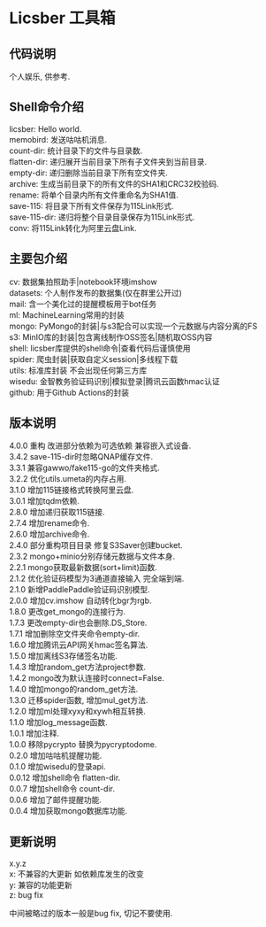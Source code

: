 # Licsber 工具箱

## 代码说明

个人娱乐, 供参考.

## Shell命令介绍

licsber: Hello world.  
memobird: 发送咕咕机消息.  
count-dir: 统计目录下的文件与目录数.  
flatten-dir: 递归展开当前目录下所有子文件夹到当前目录.  
empty-dir: 递归删除当前目录下所有空文件夹.    
archive: 生成当前目录下的所有文件的SHA1和CRC32校验码.   
rename: 将单个目录内所有文件重命名为SHA1值.  
save-115: 将目录下所有文件保存为115Link形式.  
save-115-dir: 递归将整个目录目录保存为115Link形式.  
conv: 将115Link转化为阿里云盘Link.

## 主要包介绍

cv: 数据集拍照助手|notebook环境imshow  
datasets: 个人制作发布的数据集(仅在群里公开过)  
mail: 含一个美化过的提醒模板用于bot任务  
ml: MachineLearning常用的封装  
mongo: PyMongo的封装|与s3配合可以实现一个元数据与内容分离的FS  
s3: MinIO库的封装|包含离线制作OSS签名|随机取OSS内容  
shell: licsber库提供的shell命令|查看代码后谨慎使用  
spider: 爬虫封装|获取自定义session|多线程下载  
utils: 标准库封装 不会出现任何第三方库  
wisedu: 金智教务验证码识别|模拟登录|腾讯云函数hmac认证  
github: 用于Github Actions的封装

## 版本说明

4.0.0 重构 改进部分依赖为可选依赖 兼容嵌入式设备.  
3.4.2 save-115-dir时忽略QNAP缓存文件.  
3.3.1 兼容gawwo/fake115-go的文件夹格式.  
3.2.2 优化utils.umeta的内存占用.  
3.1.0 增加115链接格式转换阿里云盘.  
3.0.1 增加tqdm依赖.  
2.8.0 增加递归获取115链接.  
2.7.4 增加rename命令.  
2.6.0 增加archive命令.  
2.4.0 部分重构项目目录 修复S3Saver创建bucket.  
2.3.2 mongo+minio分别存储元数据与文件本身.  
2.2.1 mongo获取最新数据(sort+limit)函数.  
2.1.2 优化验证码模型为3通道直接输入 完全端到端.  
2.1.0 新增PaddlePaddle验证码识别模型.  
2.0.0 增加cv.imshow 自动转化bgr为rgb.  
1.8.0 更改get_mongo的连接行为.  
1.7.3 更改empty-dir也会删除.DS_Store.  
1.7.1 增加删除空文件夹命令empty-dir.   
1.6.0 增加腾讯云API网关hmac签名算法.  
1.5.0 增加离线S3存储签名功能.  
1.4.3 增加random_get方法project参数.  
1.4.2 mongo改为默认连接时connect=False.  
1.4.0 增加mongo的random_get方法.  
1.3.0 迁移spider函数, 增加mul_get方法.  
1.2.0 增加ml处理xyxy和xywh相互转换.  
1.1.0 增加log_message函数.   
1.0.1 增加注释.  
1.0.0 移除pycrypto 替换为pycryptodome.  
0.2.0 增加咕咕机提醒功能.  
0.1.0 增加wisedu的登录api.  
0.0.12 增加shell命令 flatten-dir.  
0.0.7 增加shell命令 count-dir.  
0.0.6 增加了邮件提醒功能.  
0.0.4 增加获取mongo数据库功能.

## 更新说明

x.y.z  
x: 不兼容的大更新 如依赖库发生的改变  
y: 兼容的功能更新  
z: bug fix

中间被略过的版本一般是bug fix, 切记不要使用.  
